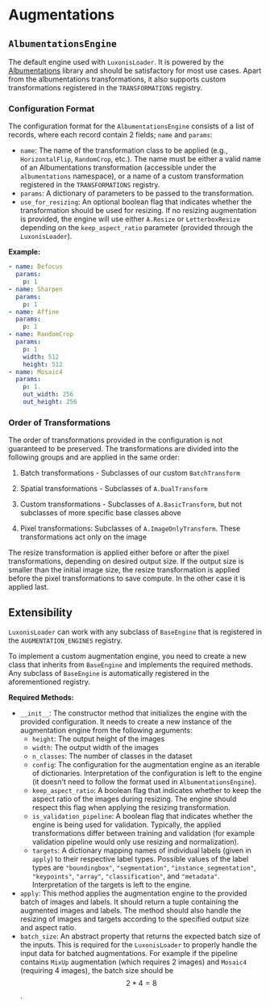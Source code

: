 # Augmentations

## `AlbumentationsEngine`

The default engine used with `LuxonisLoader`. It is powered by the [Albumentations](https://albumentations.ai/) library and should be satisfactory for most use cases. Apart from the albumentations transformations, it also supports custom transformations registered in the `TRANSFORMATIONS` registry.

### Configuration Format

The configuration format for the `AlbumentationsEngine` consists of a list of records, where each record contain 2 fields; `name` and `params`:

- `name`: The name of the transformation class to be applied (e.g., `HorizontalFlip`, `RandomCrop`, etc.). The name must be either a valid name of an Albumentations transformation (accessible under the `albumentations` namespace), or a name of a custom transformation registered in the `TRANSFORMATIONS` registry.
- `params`: A dictionary of parameters to be passed to the transformation.
- `use_for_resizing`: An optional boolean flag that indicates whether the transformation should be used for resizing. If no resizing augmentation is provided, the engine will use either `A.Resize` or `LetterboxResize` depending on the `keep_aspect_ratio` parameter (provided through the `LuxonisLoader`).

**Example:**

```yaml
- name: Defocus
  params:
    p: 1
- name: Sharpen
  params:
    p: 1
- name: Affine
  params:
    p: 1
- name: RandomCrop
  params:
    p: 1
    width: 512
    height: 512
- name: Mosaic4
  params:
    p: 1.
    out_width: 256
    out_height: 256
```

### Order of Transformations

The order of transformations provided in the configuration is not
guaranteed to be preserved. The transformations are divided into
the following groups and are applied in the same order:

1. Batch transformations - Subclasses of our custom `BatchTransform`

1. Spatial transformations - Subclasses of `A.DualTransform`

1. Custom transformations - Subclasses of `A.BasicTransform`,
   but not subclasses of more specific base classes above

1. Pixel transformations: Subclasses of `A.ImageOnlyTransform`.
   These transformations act only on the image

The resize transformation is applied either before or after the pixel transformations, depending on desired output size. If the output size is smaller than the initial image size, the resize transformation is applied before the pixel transformations to save compute. In the other case it is applied last.

## Extensibility

`LuxonisLoader` can work with any subclass of `BaseEngine` that is registered in the `AUGMENTATION_ENGINES` registry.

To implement a custom augmentation engine, you need to create a new class that inherits from `BaseEngine` and implements the required methods. Any subclass of `BaseEngine` is automatically registered in the aforementioned registry.

**Required Methods:**

- `__init__`: The constructor method that initializes the engine with the provided configuration. It needs to create a new instance of the augmentation engine from the following arguments:
  - `height`: The output height of the images
  - `width`: The output width of the images
  - `n_classes`: The number of classes in the dataset
  - `config`: The configuration for the augmentation engine as an iterable of dictionaries. Interpretation of the configuration is left to the engine (it doesn't need to follow the format used in `AlbumentationsEngine`).
  - `keep_aspect_ratio`: A boolean flag that indicates whether to keep the aspect ratio of the images during resizing. The engine should respect this flag when applying the resizing transformation.
  - `is_validation_pipeline`: A boolean flag that indicates whether the engine is being used for validation. Typically, the applied transformations differ between training and validation (for example validation pipeline would only use resizing and normalization).
  - `targets`: A dictionary mapping names of individual labels (given in `apply`) to their respective label types. Possible values of the label types are `"boundingbox"`, `"segmentation"`, `"instance_segmentation"`, `"keypoints"`, `"array"`, `"classification"`, and `"metadata"`. Interpretation of the targets is left to the engine.
- `apply`: This method applies the augmentation engine to the provided batch of images and labels. It should return a tuple containing the augmented images and labels. The method should also handle the resizing of images and targets according to the specified output size and aspect ratio.
- `batch_size`: An abstract property that returns the expected batch size of the inputs. This is required for the `LuxonisLoader` to properly handle the input data for batched augmentations. For example if the pipeline contains `MixUp` augmentation (which requires 2 images) and `Mosaic4` (requiring 4 images), the batch size should be $$2 * 4 = 8$$.
